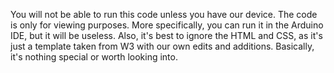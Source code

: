 You will not be able to run this code unless you have our device. The code is only for viewing purposes. More specifically, you can run it in the Arduino IDE, but it will be useless. 
Also, it's best to ignore the HTML and CSS, as it's just a template taken from W3 with our own edits and additions. Basically, it's nothing special or worth looking into.
